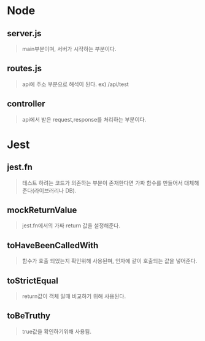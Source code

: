 # Node

## server.js

> main부분이며, 서버가 시작하는 부분이다.

## routes.js

> api에 주소 부분으로 해석이 된다. ex) /api/test

## controller

> api에서 받은 request,response를 처리하는 부분이다.

# Jest

## jest.fn

> 테스트 하려는 코드가 의존하는 부분이 존재한다면 가짜 함수를 만들어서 대체해준다(라이브러리나 DB).

## mockReturnValue

> jest.fn에서의 가짜 return 값을 설정해준다.

## toHaveBeenCalledWith

> 함수가 호출 되었는지 확인위해 사용된며, 인자에 같이 호출되는 값을 넣어준다.

## toStrictEqual

> return값이 객체 일때 비교하기 위해 사용된다.

## toBeTruthy

> true값을 확인하기위해 사용됨.
